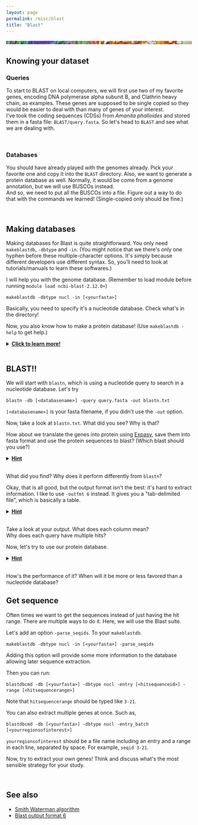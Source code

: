```yaml
---
layout: page
permalink: /misc/blast
title: "Blast"
---
```


![band](../img/band.png)

## Knowing your dataset
### Queries

To start to BLAST on local computers, we will first use two of my favorite genes, encoding DNA polymerase alpha subunit B, and Clathrin heavy chain, as examples. These genes are supposed to be single copied so they would be easier to deal with than many of genes of your interest.  
I've took the coding sequences (CDSs) from <i>Amanita phalloides</i> and stored them in a fasta file: `BLAST/query.fasta`.
So let's head to `BLAST` and see what we are dealing with.

<br/>

### Databases

You should have already played with the genomes already. Pick your favorite one and copy it into the `BLAST` directory. Also, we want to generate a protein database as well. Normally, it would be come from a genome annotation, but we will use BUSCOs instead.  
And so, we need to put all the BUSCOs into a file. Figure out a way to do that with the commands we learned! (Single-copied only should be fine.)

<br/>

## Making databases

Making databases for Blast is quite straightforward. You only need `makeblastdb`, `-dbtype` and `-in`. (You might notice that we there's only one hyphen before these multiple-character options. It's simply because different developers use different syntax. So, you'll need to look at tutorials/manuals to learn these softwares.)

I will help you with the genome database.
(Remember to load module before running `module load ncbi-blast-2.12.0+`)

```
makeblastdb -dbtype nucl -in [<yourfasta>]
```

Basically, you need to specify it's a nucleotide database. Check what's in the directory!

Now, you also know how to make a protein database! (Use `makeblastdb -help` to get help.) 

<details>
  <summary><b><u>Click to learn more!</u></b></summary>
  It is worth noting that you can change output database name with <code>-out</code>. It is useful when you want to build a database for a fasta from a different folder. For example,
  <pre>makeblastdb -dbtype nucl -in somedir/somefasta -out XXX  </pre>
</details>
<br/>

## BLAST!!

We will start with `blastn`, which is using a nucleotide query to search in a nucleotide database. Let's try 

```
blastn -db [<databasename>] -query query.fasta -out blastn.txt
```

`[<databasename>]` is your fasta filename, if you didn't use the `-out` option.

Now, take a look at `blastn.txt`. What did you see? Why is that?

How about we translate the genes into protein using [Expasy](https://web.expasy.org/translate/), save them into fasta format and use the protein sequences to blast? (Which blast should you use?)

<details>
  <summary><b><u>Hint</u></b></summary>
  <pre>tblastn -db [&lt;databasename&gt;] -query [&lt;proteinfasta&gt;] -out tblastn.txt  </pre>
</details>
<br/>

What did you find? Why does it perform differently from `blastn`?

Okay, that is all good, but the output format isn't the best: it's hard to extract information. I like to use `-outfmt 6` instead. It gives you a "tab-delimited file", which is basically a table.

<details>
  <summary><b><u>Hint</u></b></summary>
  <pre>tblastn -db [&lt;databasename&gt;] -query [&lt;proteinfasta&gt;] -outfmt 6 -out tblastn-fmt6.txt  </pre>
</details>
<br/>

Take a look at your output. What does each column mean?  
Why does each query have multiple hits?

Now, let's try to use our protein database. 

<details>
  <summary><b><u>Hint</u></b></summary>
  <pre>blastp -db [&lt;databasename&gt;] -query [&lt;proteinfasta&gt;] -outfmt 6 -out blastp-fmt6.txt  </pre>
</details>
<br/>

How's the performance of it? When will it be more or less favored than a nucleotide database?
<br/>

## Get sequence

Often times we want to get the sequences instead of just having the hit range. There are multiple ways to do it. Here, we will use the Blast suite. 

Let's add an option `-parse_seqids`. To your `makeblastdb`.

```
makeblastdb -dbtype nucl -in [<yourfasta>] -parse_seqids
```

Adding this option will provide some more information to the database allowing later sequence extraction.

Then you can run:

```
blastdbcmd -db [<yourfasta>] -dbtype nucl -entry [<hitsequenceid>] -range [<hitsequencerange>]
```

Note that `hitsequencerange` should be typed like `3-21`. 

You can also extract multiple genes at once. Such as, 

```
blastdbcmd -db [<yourfasta>] -dbtype nucl -entry_batch [<yourregionsofinterest>]
```

`yourregionsofinterest` should be a file name including an entry and a range in each line, separated by space. For example, `seqid 3-21`.

Now, try to extract your own genes! Think and discuss what's the most sensible strategy for your study.  

<br/>

## See also
- [Smith Waterman algorithm](https://en.wikipedia.org/wiki/Smith%E2%80%93Waterman_algorithm)
- [Blast output format 6](https://www.metagenomics.wiki/tools/blast/blastn-output-format-6)

